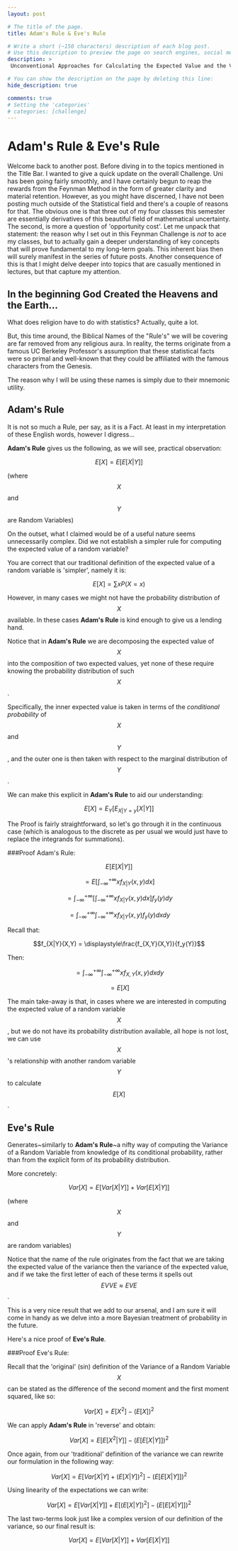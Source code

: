 ```yaml
---
layout: post

# The title of the page.
title: Adam's Rule & Eve's Rule

# Write a short (~150 characters) description of each blog post.
# Use this description to preview the page on search engines, social media, etc.
description: >
 Unconventional Approaches for Calculating the Expected Value and the Variance.

# You can show the description on the page by deleting this line:
hide_description: true

comments: true
# Setting the 'categories'
# categories: [challenge]
---
```


# Adam's Rule & Eve's Rule

Welcome back to another post. Before diving in to the topics mentioned in the Title Bar. I wanted to give a quick update on the overall Challenge. Uni has been going fairly smoothly, and I have certainly begun to reap the rewards from the Feynman Method in the form of greater clarity and material retention. However, as you might have discerned, I have not been posting much outside of the Statistical field and there's a couple of reasons for that. The obvious one is that three out of my four classes this semester are essentially derivatives of this beautiful field of mathematical uncertainty. The second, is more a question of 'opportunity cost'. Let me unpack that statement: the reason why I set out in this Feynman Challenge is *not* to ace my classes, but to actually gain a deeper understanding of key concepts that will prove fundamental to my long-term goals. This inherent bias then will surely manifest in the series of future posts. Another consequence of this is that I might delve deeper into topics that are casually mentioned in lectures, but that capture my attention.

## In the beginning God Created the Heavens and the Earth...

What does religion have to do with statistics? Actually, quite a lot.

But, this time around, the Biblical Names of the "Rule's" we will be covering are far removed from any religious aura. In reality, the terms originate from a famous UC Berkeley Professor's assumption that these statistical facts were so primal and well-known that they could be affiliated with the famous characters from the Genesis.

The reason why I will be using these names is simply due to their mnemonic utility.

## Adam's Rule

It is not so much a Rule, per say, as it is a Fact. At least in my interpretation of these English words, however I digress...

**Adam's Rule** gives us the following, as we will see, practical observation:

$$E[X] = E[E[X|Y]]$$  

(where $$X$$ and $$Y$$ are Random Variables)

On the outset, what I claimed would be of a useful nature seems unnecessarily complex. Did we not establish a simpler rule for computing the expected value of a random variable?

You are correct that our traditional definition of the expected value of a random variable is 'simpler', namely it is:

$$E[X] = \displaystyle\sum x P(X=x)$$

However, in many cases we might not have the probability distribution of $$X$$ available. In these cases **Adam's Rule** is kind enough to give us a lending hand.

Notice that in **Adam's Rule** we are decomposing the expected value of $$X$$ into the composition of two expected values, yet none of these require knowing the probability distribution of such $$X$$.

Specifically, the inner expected value is taken in terms of the *conditional probability* of $$X$$ and $$Y$$, and the outer one is then taken with respect to the marginal distribution of $$Y$$.

We can make this explicit in **Adam's Rule** to aid our understanding:

$$E[X] = E_Y[E_{X|Y=y}[X|Y]]$$

The Proof is fairly straightforward, so let's go through it in the continuous case (which is analogous to the discrete as per usual we would just have to replace the integrands for summations).

###Proof Adam's Rule:

$$E[E[X|Y]]$$

$$=E[\displaystyle\int_{-\infty}^{+\infty}xf_{X|Y}(x,y)dx]$$

$$=\displaystyle\int_{-\infty}^{+\infty}[\displaystyle\int_{-\infty}^{+\infty}xf_{X|Y}(x,y)dx]f_y(y)dy$$

$$=\displaystyle\int_{-\infty}^{+\infty}\displaystyle\int_{-\infty}^{+\infty}xf_{X|Y}(x,y)f_y(y)dxdy$$

Recall that:

$$f_{X|Y}(X,Y) = \displaystyle\frac{f_{X,Y}(X,Y)}{f_y(Y)}$$

Then:

$$=\displaystyle\int_{-\infty}^{+\infty}\displaystyle\int_{-\infty}^{+\infty}xf_{X,Y}(x,y)dxdy$$

$$=E[X]$$

The main take-away is that, in cases where we are interested in computing the expected value of a random variable $$X$$, but we do not have its probability distribution available, all hope is not lost, we can use $$X$$'s relationship with another random variable $$Y$$ to calculate $$E[X]$$.

## Eve's Rule

Generates~similarly to **Adam's Rule**~a nifty way of computing the Variance of a Random Variable from knowledge of its conditional probability, rather than from the explicit form of its probability distribution.

More concretely:

$$Var[X]=E[Var[X|Y]]+Var[E[X|Y]]$$

(where $$X$$ and $$Y$$ are random variables)

Notice that the name of the rule originates from the fact that we are taking the expected value of the variance then the variance of the expected value, and if we take the first letter of each of these terms it spells out $$EVVE\approx EVE$$.

This is a very nice result that we add to our arsenal, and I am sure it will come in handy as we delve into a more Bayesian treatment of probability in the future.

Here's a nice proof of **Eve's Rule**.

###Proof Eve's Rule:

Recall that the 'original' (sin) definition of the Variance of a Random Variable $$X$$ can be stated as the difference of the second moment and the first moment squared, like so:

$$Var[X] = E[X^2] - (E[X])^2$$

We can apply **Adam's Rule** in 'reverse' and obtain:

$$Var[X] = E[E[X^2|Y]] - (E[E[X|Y]])^2$$

Once again, from our 'traditional' definition of the variance we can rewrite our formulation in the following way:

$$Var[X] = E[Var[X|Y]+(E[X|Y])^2] - (E[E[X|Y]])^2$$

Using linearity of the expectations we can write:

$$Var[X] = E[Var[X|Y]]+E[(E[X|Y])^2] - (E[E[X|Y]])^2$$

The last two-terms look just like a complex version of our definition of the variance, so our final result is:

$$Var[X] = E[Var[X|Y]]+Var[E[X|Y]]$$
